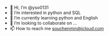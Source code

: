 - 👋 Hi, I’m @yso0131
- 👀 I’m interested in python and SQL
- 🌱 I’m currently learning python and English
- 💞️ I’m looking to collaborate on ...
- 📫 How to reach me souchenmin@icloud.com

<!---
yso0131/yso0131 is a ✨ special ✨ repository because its `README.md` (this file) appears on your GitHub profile.
You can click the Preview link to take a look at your changes.
--->
